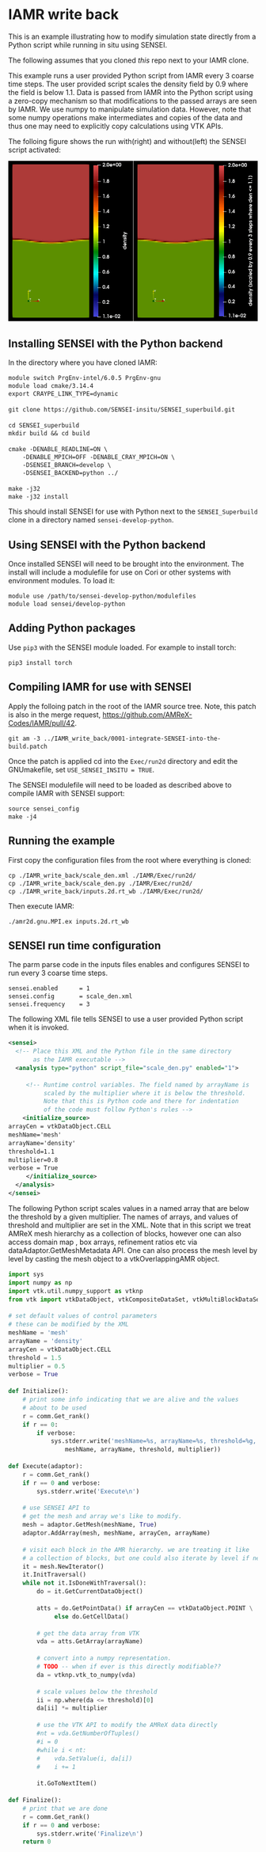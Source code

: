# IAMR write back
This is an example illustrating how to modify simulation state directly
from a Python script while running in situ using SENSEI.

The following assumes that you cloned *this* repo next to your IAMR clone.

This example runs a user provided Python script from IAMR every 3 coarse time
steps.  The user provided script scales the density field by 0.9 where the
field is below 1.1. Data is passed from IAMR into the Python script using a
zero-copy mechanism so that modifications to the passed arrays are seen by
IAMR. We use numpy to manipulate simulation data. However, note that some numpy
operations make intermediates and copies of the data and thus one may need to
explicitly copy calculations using VTK APIs.

The folloing figure shows the run with(right) and without(left) the SENSEI
script activated:

![Normal vs Write Back](sensei_scaled_den.gif)

## Installing SENSEI with the Python backend
In the directory where you have cloned IAMR:
```
module switch PrgEnv-intel/6.0.5 PrgEnv-gnu
module load cmake/3.14.4
export CRAYPE_LINK_TYPE=dynamic

git clone https://github.com/SENSEI-insitu/SENSEI_superbuild.git

cd SENSEI_superbuild
mkdir build && cd build

cmake -DENABLE_READLINE=ON \
    -DENABLE_MPICH=OFF -DENABLE_CRAY_MPICH=ON \
    -DSENSEI_BRANCH=develop \
    -DSENSEI_BACKEND=python ../

make -j32
make -j32 install
```
This should install SENSEI for use with Python next to
the `SENSEI_Superbuild` clone in a directory named `sensei-develop-python`.


## Using SENSEI with the Python backend
Once installed SENSEI will need to be brought into the environment.
The install will include a modulefile for use on Cori or other systems
with environment modules. To load it:
```
module use /path/to/sensei-develop-python/modulefiles
module load sensei/develop-python
```

## Adding Python packages
Use `pip3` with the SENSEI module loaded. For example to install torch:
```
pip3 install torch
```

## Compiling IAMR for use with SENSEI
Apply the folloing patch in the root of the IAMR source tree. Note, this patch
is also in the merge request, https://github.com/AMReX-Codes/IAMR/pull/42.

```
git am -3 ../IAMR_write_back/0001-integrate-SENSEI-into-the-build.patch
```

Once the patch is applied cd into the `Exec/run2d` directory and edit the GNUmakefile,
set `USE_SENSEI_INSITU = TRUE`.

The SENSEI modulefile will need to be loaded as described above to compile IAMR
with SENSEI support:

```
source sensei_config
make -j4
```

## Running the example
First copy the configuration files from the root where everything is cloned:
```
cp ./IAMR_write_back/scale_den.xml ./IAMR/Exec/run2d/
cp ./IAMR_write_back/scale_den.py ./IAMR/Exec/run2d/
cp ./IAMR_write_back/inputs.2d.rt_wb ./IAMR/Exec/run2d/
```
Then execute IAMR:
```
./amr2d.gnu.MPI.ex inputs.2d.rt_wb
```

## SENSEI run time configuration
The parm parse code in the inputs files enables and configures SENSEI
to run every 3 coarse time steps.
```
sensei.enabled      = 1
sensei.config       = scale_den.xml
sensei.frequency    = 3
```

The following XML file tells SENSEI to use a user provided  Python script when it
is invoked.
```xml
<sensei>
  <!-- Place this XML and the Python file in the same directory
       as the IAMR executable -->
  <analysis type="python" script_file="scale_den.py" enabled="1">

     <!-- Runtime control variables. The field named by arrayName is
          scaled by the multiplier where it is below the threshold.
          Note that this is Python code and there for indentation
          of the code must follow Python's rules -->
    <initialize_source>
arrayCen = vtkDataObject.CELL
meshName='mesh'
arrayName='density'
threshold=1.1
multiplier=0.8
verbose = True
     </initialize_source>
  </analysis>
</sensei>
```

The following Python script scales values in a named array  that are below the
threshold by a given multiplier. The names of arrays, and values of threshold
and multiplier are set in the XML. Note that in this script we treat AMReX mesh
hierarchy as a collection of blocks, however one can also access domain map ,
box arrays, refinement ratios etc via dataAdaptor.GetMeshMetadata API. One can
also process the mesh level by level by casting the mesh object to a
vtkOverlappingAMR object.
```Python
import sys
import numpy as np
import vtk.util.numpy_support as vtknp
from vtk import vtkDataObject, vtkCompositeDataSet, vtkMultiBlockDataSet

# set default values of control parameters
# these can be modified by the XML
meshName = 'mesh'
arrayName = 'density'
arrayCen = vtkDataObject.CELL
threshold = 1.5
multiplier = 0.5
verbose = True

def Initialize():
    # print some info indicating that we are alive and the values
    # about to be used
    r = comm.Get_rank()
    if r == 0:
        if verbose:
            sys.stderr.write('meshName=%s, arrayName=%s, threshold=%g, multiplier=%g\n'%( \
                meshName, arrayName, threshold, multiplier))

def Execute(adaptor):
    r = comm.Get_rank()
    if r == 0 and verbose:
        sys.stderr.write('Execute\n')

    # use SENSEI API to
    # get the mesh and array we's like to modify.
    mesh = adaptor.GetMesh(meshName, True)
    adaptor.AddArray(mesh, meshName, arrayCen, arrayName)

    # visit each block in the AMR hierarchy. we are treating it like
    # a collection of blocks, but one could also iterate by level if needed
    it = mesh.NewIterator()
    it.InitTraversal()
    while not it.IsDoneWithTraversal():
        do = it.GetCurrentDataObject()

        atts = do.GetPointData() if arrayCen == vtkDataObject.POINT \
             else do.GetCellData()

        # get the data array from VTK
        vda = atts.GetArray(arrayName)

        # convert into a numpy representation.
        # TODO -- when if ever is this directly modifiable??
        da = vtknp.vtk_to_numpy(vda)

        # scale values below the threshold
        ii = np.where(da <= threshold)[0]
        da[ii] *= multiplier

        # use the VTK API to modify the AMReX data directly
        #nt = vda.GetNumberOfTuples()
        #i = 0
        #while i < nt:
        #    vda.SetValue(i, da[i])
        #    i += 1

        it.GoToNextItem()

def Finalize():
    # print that we are done
    r = comm.Get_rank()
    if r == 0 and verbose:
        sys.stderr.write('Finalize\n')
    return 0
```
